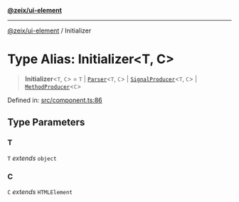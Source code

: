[**@zeix/ui-element**](../README.md)

***

[@zeix/ui-element](../globals.md) / Initializer

# Type Alias: Initializer\<T, C\>

> **Initializer**\<`T`, `C`\> = `T` \| [`Parser`](Parser.md)\<`T`, `C`\> \| [`SignalProducer`](SignalProducer.md)\<`T`, `C`\> \| [`MethodProducer`](MethodProducer.md)\<`C`\>

Defined in: [src/component.ts:86](https://github.com/zeixcom/ui-element/blob/333374b65ccc17c36a30cb41ca66f6ca0a5c37d0/src/component.ts#L86)

## Type Parameters

### T

`T` *extends* `object`

### C

`C` *extends* `HTMLElement`
